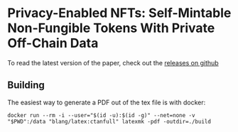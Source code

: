 # Privacy-Enabled NFTs: Self-Mintable Non-Fungible Tokens With Private Off-Chain Data 
To read the latest version of the paper, check out the [releases on github](https://github.com/CentrifugeInc/paper-privacy-enabled-nfts/releases)

## Building 
The easiest way to generate a PDF out of the tex file is with docker:

```
docker run --rm -i --user="$(id -u):$(id -g)" --net=none -v "$PWD":/data "blang/latex:ctanfull" latexmk -pdf -outdir=./build
```

